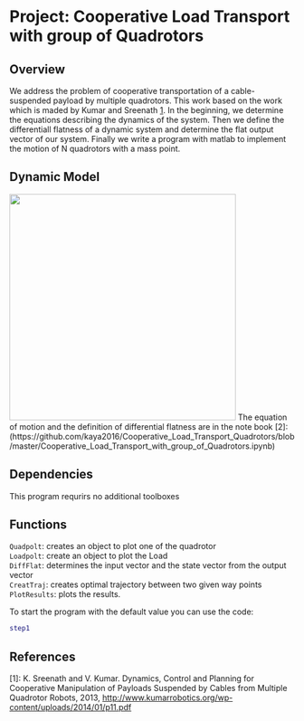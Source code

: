 # Project: Cooperative Load Transport with group of Quadrotors
Overview
---
We address the problem of cooperative transportation of a cable-suspended payload by multiple quadrotors. This work based on the work which is maded by Kumar and Sreenath [1](http://www.kumarrobotics.org/wp-content/uploads/2014/01/p11.pdf). In the beginning, we determine the equations describing the dynamics of the system. Then we define the differentiall flatness of a dynamic system and determine the flat output vector of our system.  Finally we write a program with matlab to implement the motion of N quadrotors with a mass point. 

Dynamic Model
---
<img src="https://github.com/kaya2016/Cooperative_Load_Transport_Quadrotors/blob/master/QuadrotorsWithLoad.png" width="400">
The equation of motion and the definition of differential flatness are in the note book [2]:(https://github.com/kaya2016/Cooperative_Load_Transport_Quadrotors/blob/master/Cooperative_Load_Transport_with_group_of_Quadrotors.ipynb)

Dependencies
---
This program requrirs no additional toolboxes


Functions
---
`Quadpolt`: creates an object to plot one of the quadrotor    
`Loadpolt`: create an object to plot the Load    
`DiffFlat`: determines the input vector and the state vector from the output vector  
`CreatTraj`: creates optimal trajectory between two given way points  
`PlotResults`: plots the results.

To start the program with the default value you can use the code:
```matlab
step1
```

References
---
[1]: K. Sreenath and V. Kumar. Dynamics, Control and Planning for Cooperative Manipulation of Payloads Suspended by Cables from Multiple Quadrotor Robots, 2013,  http://www.kumarrobotics.org/wp-content/uploads/2014/01/p11.pdf
